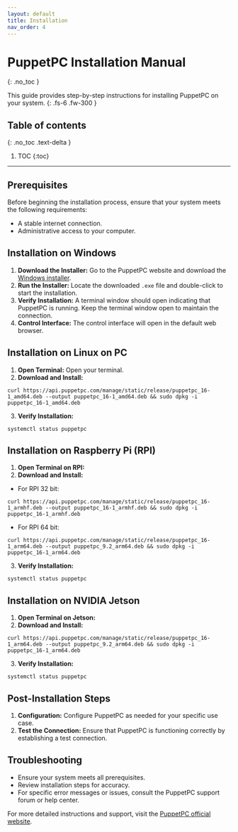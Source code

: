```yaml
---
layout: default
title: Installation
nav_order: 4
---
```


# PuppetPC Installation Manual
{: .no_toc }

This guide provides step-by-step instructions for installing PuppetPC on your system.
{: .fs-6 .fw-300 }

## Table of contents
{: .no_toc .text-delta }

1. TOC
{:toc}

---

## Prerequisites
Before beginning the installation process, ensure that your system meets the following requirements:
- A stable internet connection.
- Administrative access to your computer.

## Installation on Windows
1. **Download the Installer:** Go to the PuppetPC website and download the [Windows installer](https://api.puppetpc.com/manage/static/release/puppetpc-windows-amd64.exe).
2. **Run the Installer:** Locate the downloaded `.exe` file and double-click to start the installation.
3. **Verify Installation:** A terminal window should open indicating that PuppetPC is running. Keep the terminal window open to maintain the connection.
4. **Control Interface:** The control interface will open in the default web browser.

## Installation on Linux on PC
1. **Open Terminal:** Open your terminal.
2. **Download and Install:** 
```
curl https://api.puppetpc.com/manage/static/release/puppetpc_16-1_amd64.deb --output puppetpc_16-1_amd64.deb && sudo dpkg -i puppetpc_16-1_amd64.deb
```
3. **Verify Installation:** 
```
systemctl status puppetpc
```

## Installation on Raspberry Pi (RPI)
1. **Open Terminal on RPI:** 
2. **Download and Install:** 
- For RPI 32 bit:
```
curl https://api.puppetpc.com/manage/static/release/puppetpc_16-1_armhf.deb --output puppetpc_16-1_armhf.deb && sudo dpkg -i puppetpc_16-1_armhf.deb
```
- For RPI 64 bit:
```
curl https://api.puppetpc.com/manage/static/release/puppetpc_16-1_arm64.deb --output puppetpc_9.2_arm64.deb && sudo dpkg -i puppetpc_16-1_arm64.deb
```
3. **Verify Installation:**
```
systemctl status puppetpc
```

## Installation on NVIDIA Jetson
1. **Open Terminal on Jetson:** 
2. **Download and Install:** 
```
curl https://api.puppetpc.com/manage/static/release/puppetpc_16-1_arm64.deb --output puppetpc_9.2_arm64.deb && sudo dpkg -i puppetpc_16-1_arm64.deb
```
3. **Verify Installation:** 
```
systemctl status puppetpc
```

## Post-Installation Steps
1. **Configuration:** Configure PuppetPC as needed for your specific use case.
2. **Test the Connection:** Ensure that PuppetPC is functioning correctly by establishing a test connection.

## Troubleshooting
- Ensure your system meets all prerequisites.
- Review installation steps for accuracy.
- For specific error messages or issues, consult the PuppetPC support forum or help center.

For more detailed instructions and support, visit the [PuppetPC official website](https://www.puppetpc.com).